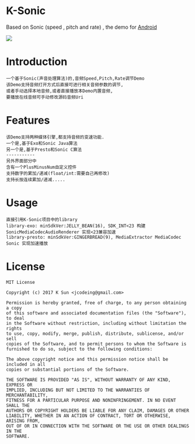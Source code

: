 # K-Sonic
Based on Sonic (speed , pitch and rate) , the demo for [Android](https://raw.githubusercontent.com/jcodeing/K-Sonic/master/K-Sonic-demo.apk)

![](https://raw.githubusercontent.com/jcodeing/K-Sonic/master/lookme.jpg)

Introduction
============
	一个基于Sonic(声音处理算法)的,音频Speed,Pitch,Rate调节Demo
	该Demo支持音频打开方式后直接可进行相关音频参数的调节,
	或者手动选择本地音频,或者直接播放本Demo内置音频,
	要播放在线音频可手动修改源码音频Uri
Features
========
    该Demo支持两种媒体引擎,都支持音频的变速功能.
    一个是,基于Exo和Sonic Java算法
    另一个是,基于Presto和Sonic C算法
    -----------
    另外界面部分中
    含有一个PlusMinusNum自定义控件
    支持数字的累加/递减(float/int:需要自己再修改)
    支持长按连续累加/递减.....
Usage
=====
    直接引用K-Sonic项目中的library
    library-exo: minSdkVer:JELLY_BEAN(16), SDK_INT<23 构建SonicMediaCodecAudioRenderer 实现<23兼容加速
    library-presto: minSdkVer:GINGERBREAD(9), MediaExtractor MediaCodec Sonic 实现加速播放
License
=======
	MIT License

	Copyright (c) 2017 K Sun <jcodeing@gmail.com>

	Permission is hereby granted, free of charge, to any person obtaining a copy
	of this software and associated documentation files (the "Software"), to deal
	in the Software without restriction, including without limitation the rights
	to use, copy, modify, merge, publish, distribute, sublicense, and/or sell
	copies of the Software, and to permit persons to whom the Software is
	furnished to do so, subject to the following conditions:

	The above copyright notice and this permission notice shall be included in all
	copies or substantial portions of the Software.

	THE SOFTWARE IS PROVIDED "AS IS", WITHOUT WARRANTY OF ANY KIND, EXPRESS OR
	IMPLIED, INCLUDING BUT NOT LIMITED TO THE WARRANTIES OF MERCHANTABILITY,
	FITNESS FOR A PARTICULAR PURPOSE AND NONINFRINGEMENT. IN NO EVENT SHALL THE
	AUTHORS OR COPYRIGHT HOLDERS BE LIABLE FOR ANY CLAIM, DAMAGES OR OTHER
	LIABILITY, WHETHER IN AN ACTION OF CONTRACT, TORT OR OTHERWISE, ARISING FROM,
	OUT OF OR IN CONNECTION WITH THE SOFTWARE OR THE USE OR OTHER DEALINGS IN THE
	SOFTWARE.

